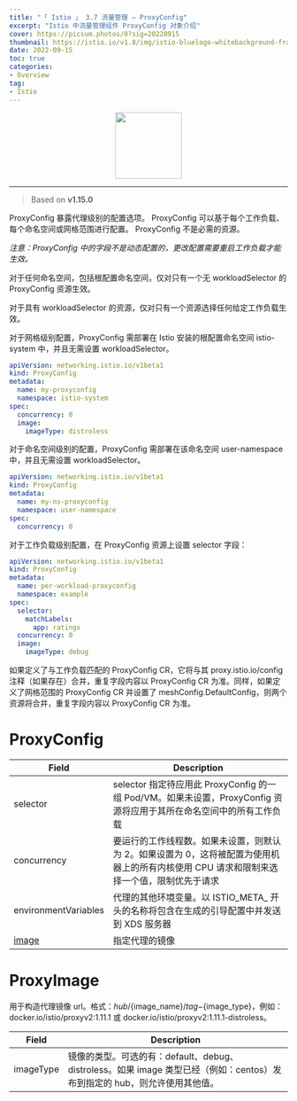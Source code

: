 ```yaml
---
title: "「 Istio 」 3.7 流量管理 — ProxyConfig"
excerpt: "Istio 中流量管理组件 ProxyConfig 对象介绍"
cover: https://picsum.photos/0?sig=20220915
thumbnail: https://istio.io/v1.8/img/istio-bluelogo-whitebackground-framed.svg
date: 2022-09-15
toc: true
categories:
- Overview
tag:
- Istio
---
```


<div align=center><img width="120" style="border: 0px" src="https://www.vectorlogo.zone/logos/istioio/istioio-ar21.svg"></div>

------

> Based on **v1.15.0**

ProxyConfig 暴露代理级别的配置选项。 ProxyConfig 可以基于每个工作负载、每个命名空间或网格范围进行配置。 ProxyConfig 不是必需的资源。

*注意：ProxyConfig 中的字段不是动态配置的，更改配置需要重启工作负载才能生效。*

对于任何命名空间，包括根配置命名空间，仅对只有一个无 workloadSelector 的 ProxyConfig 资源生效。

对于具有 workloadSelector 的资源，仅对只有一个资源选择任何给定工作负载生效。

对于网格级别配置，ProxyConfig 需部署在 Istio 安装的根配置命名空间 istio-system 中，并且无需设置 workloadSelector。

```yaml
apiVersion: networking.istio.io/v1beta1
kind: ProxyConfig
metadata:
  name: my-proxyconfig
  namespace: istio-system
spec:
  concurrency: 0
  image:
    imageType: distroless
```

对于命名空间级别的配置，ProxyConfig 需部署在该命名空间 user-namespace 中，并且无需设置 workloadSelector。

```yaml
apiVersion: networking.istio.io/v1beta1
kind: ProxyConfig
metadata:
  name: my-ns-proxyconfig
  namespace: user-namespace
spec:
  concurrency: 0
```

对于工作负载级别配置，在 ProxyConfig 资源上设置 selector 字段：

```yaml
apiVersion: networking.istio.io/v1beta1
kind: ProxyConfig
metadata:
  name: per-workload-proxyconfig
  namespace: example
spec:
  selector:
    matchLabels:
      app: ratings
  concurrency: 0
  image:
    imageType: debug
```

如果定义了与工作负载匹配的 ProxyConfig CR，它将与其 proxy.istio.io/config 注释（如果存在）合并，重复字段内容以 ProxyConfig CR 为准。同样，如果定义了网格范围的 ProxyConfig CR 并设置了 meshConfig.DefaultConfig，则两个资源将合并，重复字段内容以 ProxyConfig CR 为准。

# ProxyConfig

| Field                | Description                                                  |
| -------------------- | ------------------------------------------------------------ |
| selector             | selector 指定待应用此 ProxyConfig 的一组 Pod/VM。如果未设置，ProxyConfig 资源将应用于其所在命名空间中的所有工作负载 |
| concurrency          | 要运行的工作线程数。如果未设置，则默认为 2。如果设置为 0，这将被配置为使用机器上的所有内核使用 CPU 请求和限制来选择一个值，限制优先于请求 |
| environmentVariables | 代理的其他环境变量。以 ISTIO_META_ 开头的名称将包含在生成的引导配置中并发送到 XDS 服务器 |
| [image](#ProxyImage) | 指定代理的镜像                                               |

# <a name="ProxyImage">ProxyImage</a>

用于构造代理镜像 url。格式：${hub}/${image_name}/${tag}-${image_type}，例如：docker.io/istio/proxyv2:1.11.1 或 docker.io/istio/proxyv2:1.11.1-distroless。

| Field     | Description                                                  |
| --------- | ------------------------------------------------------------ |
| imageType | 镜像的类型。可选的有：default、debug、distroless。如果 image 类型已经（例如：centos）发布到指定的 hub，则允许使用其他值。 |

